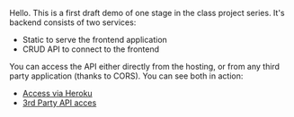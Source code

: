 Hello.  This is a first draft demo of one stage in the class project series.  It's backend consists of two services:
* Static to serve the frontend application
* CRUD API to connect to the frontend

You can access the API either directly from the hosting, or from any third party application (thanks to CORS).  You can see both in action:
* [Access via Heroku](https://polar-chamber-20771.herokuapp.com/)
* [3rd Party API acces](https://elewa-student.github.io/Vanilla-Fullstack)